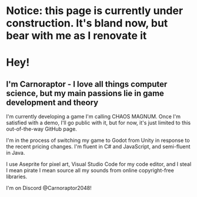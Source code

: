 # Notice: this page is currently under construction. It's bland now, but bear with me as I renovate it

# Hey!
## I'm Carnoraptor - I love all things computer science, but my main passions lie in game development and theory

I'm currently developing a game I'm calling CHAOS MAGNUM. Once I'm satisfied with a demo, I'll go public with it, but for now, it's just limited to this out-of-the-way GitHub page.

I'm in the process of switching my game to Godot from Unity in response to the recent pricing changes. I'm fluent in C# and JavaScript, and semi-fluent in Java.

I use Aseprite for pixel art, Visual Studio Code for my code editor, and I steal I mean pirate I mean source all my sounds from online copyright-free libraries.

I'm on Discord @Carnoraptor2048!
